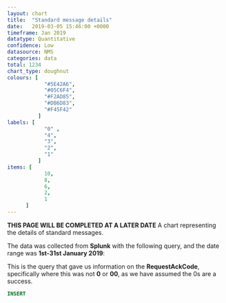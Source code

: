 ```yaml
---
layout: chart
title:  "Standard message details"
date:   2019-03-05 15:46:00 +0000
timeframe: Jan 2019
datatype: Quantitative
confidence: Low
datasource: NMS
categories: data
total: 1234
chart_type: doughnut
colours: [
            "#5E42A6",
            "#05C6F4",
            "#F2AD85",
            "#DB6D83",
            "#F45F42"
          ]
labels: [
            "0" ,
            "4",
            "3",
            "2",
            "1"
          ]
items: [
            10,
            8,
            6,
            2,
            1
      ]
---
```


**THIS PAGE WILL BE COMPLETED AT A LATER DATE**
A chart representing the details of standard messages.

The data was collected from **Splunk** with the following query, and the date range was **1st-31st January 2019**:

This is the query that gave us information on the **RequestAckCode**, specifically where this was not **0** or **00**, as we have assumed the 0s are a success.
```sql
INSERT
```
